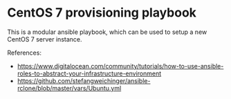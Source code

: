 # CentOS 7 provisioning playbook 

This is a modular ansible playbook, which can be used to setup a new CentOS 7
server instance. 

References: 
- https://www.digitalocean.com/community/tutorials/how-to-use-ansible-roles-to-abstract-your-infrastructure-environment
- https://github.com/stefangweichinger/ansible-rclone/blob/master/vars/Ubuntu.yml
